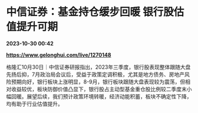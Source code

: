 # 中信证券：基金持仓缓步回暖 银行股估值提升可期

**2023-10-30 00:42**

**https://www.gelonghui.com/live/1270148**

格隆汇10月30日｜中信证券研报指出，2023年三季度，银行股表现整体跟随大盘先扬后抑，7月政治局会议后，受益于政策定调积极，尤其是地方债务、房地产风险预期向好，银行板块上涨明显，8-9月，银行板块跟随大盘表现较为震荡，但相对收益较优，板块防御价值凸显下，银行股占主动型基金重仓股比例较二季度末小幅回暖。展望后续，我们预计政策环境转暖，经济动能积蓄，板块不确定性下降，均有助于行业估值提升。
